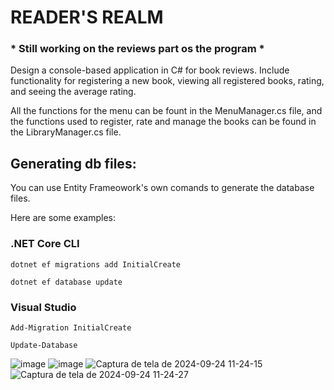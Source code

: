 <h1>READER'S REALM</h1>
<h3>* Still working on the reviews part os the program *</h3>
<p>Design a console-based application in C# for book reviews.
Include functionality for registering a new book, viewing all
registered books, rating, and seeing the average rating.</p>
<p>All the functions for the menu can be fount in the MenuManager.cs file,
and the functions used to register, rate and manage the books can be found
in the LibraryManager.cs file.</p>

<h2>Generating db files:</h2>

<p>You can use Entity Frameowork's own comands to generate the database files.</p>
<p>Here are some examples:</p>

<h3>.NET Core CLI</h3>

```
dotnet ef migrations add InitialCreate
```

```
dotnet ef database update
```

<h3>Visual Studio</h3>

```
Add-Migration InitialCreate
```

```
Update-Database
```

![image](https://github.com/user-attachments/assets/f1f604cc-d476-4cea-b332-1604eb73fc0c)
![image](https://github.com/user-attachments/assets/8f3c4bc6-256f-42f7-8632-96fc885ba362)
![Captura de tela de 2024-09-24 11-24-15](https://github.com/user-attachments/assets/76c80cc5-c575-489b-832d-336ed88edb89)
![Captura de tela de 2024-09-24 11-24-27](https://github.com/user-attachments/assets/7baa7e31-2de6-461e-ba03-71e1a5f9e647)
